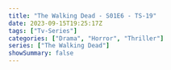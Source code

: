```yaml
---
title: "The Walking Dead - S01E6 - TS-19"
date: 2023-09-15T19:25:17Z
tags: ["Tv-Series"]
categories: ["Drama", "Horror", "Thriller"]
series: ["The Walking Dead"]
showSummary: false
---
```


  <mux-player stream-type="on-demand"
  src="https://kp3d-my.sharepoint.com/personal/ryoo_kp3d_onmicrosoft_com/_layouts/15/download.aspx?share=EdBVf6tbiRRMl8r3r-obWIIBBqnxW1lPRyP6ziqlSFwQuA" metadata-video-title="The Walking Dead - S01E6 - TS-19" prefer-playback="mse" controls>
  </mux-player>
  
  
  <script src="https://cdn.jsdelivr.net/npm/@mux/mux-player"></script>
  
   <script id="N01Bjyo6zakIStP02009FjtbXP8j1O7EhLgZqjNpXFrXC4" type="application/ld+json">
 {
  "@context": "https://schema.org/",
  "@type": "VideoObject",
  "name": "The Walking Dead - S01E6 - TS-19",
  "contentUrl": "https://stream.mux.com/N01Bjyo6zakIStP02009FjtbXP8j1O7EhLgZqjNpXFrXC4.m3u8?quality=auto",
  "thumbnailUrl": "https://www.themoviedb.org/t/p/original/eUMwG5vXg4ovEUvXLAFgrr4bQvp.jpg?width=314&fit_mode=preserve&time=25",
  "uploadDate": "2023-09-15T19:25:17Z",
}

</script>

